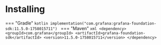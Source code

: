 # Installing

=== "Gradle"
    ```kotlin
    implementation("com.grafana:grafana-foundation-sdk:11.5.0-1758015711")
    ```
=== "Maven"
    ```xml
    <dependency>
        <groupId>com.grafana</groupId>
        <artifactId>grafana-foundation-sdk</artifactId>
        <version>11.5.0-1758015711</version>
    </dependency>
    ```
